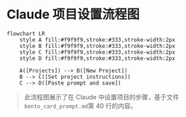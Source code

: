# Claude 项目设置流程图

```mermaid
flowchart LR
    style A fill:#f9f9f9,stroke:#333,stroke-width:2px
    style B fill:#f9f9f9,stroke:#333,stroke-width:2px
    style C fill:#f9f9f9,stroke:#333,stroke-width:2px
    style D fill:#f9f9f9,stroke:#333,stroke-width:2px
    
    A([Projects]) --> B([New Project])
    B --> C([Set project instructions])
    C --> D([Paste prompt and save])
```

> 此流程图展示了在 Claude 中设置项目的步骤，基于文件`bento_card_prompt.md`第 40 行的内容。